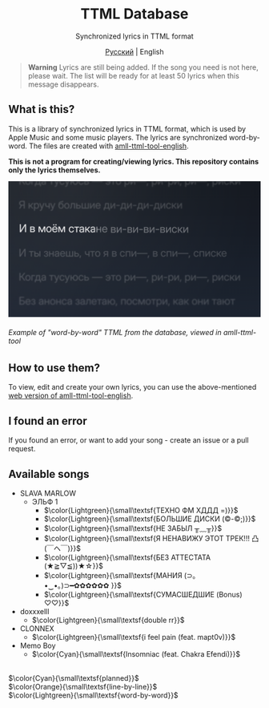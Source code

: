 <div align=center>

# TTML Database
Synchronized lyrics in TTML format

[Русский](https://github.com/whyplural/ttml-database/blob/main/README.md) | English
</div>

> __Warning__
> Lyrics are still being added. If the song you need is not here, please wait. The list will be ready for at least 50 lyrics when this message disappears.

## What is this?
This is a library of synchronized lyrics in TTML format, which is used by Apple Music and some music players. The lyrics are synchronized word-by-word. The files are created with [amll-ttml-tool-english](https://streetlegithub.github.io/amll-ttml-tool-english/).

__This is not a program for creating/viewing lyrics. This repository contains only the lyrics themselves.__

![Example of TTML from the database](https://raw.githubusercontent.com/whyplural/ttml-database/main/res/DISKI-example.png)
###### Example of "word-by-word" TTML from the database, viewed in amll-ttml-tool

## How to use them?
To view, edit and create your own lyrics, you can use the above-mentioned [web version of amll-ttml-tool-english](https://streetlegithub.github.io/amll-ttml-tool-english/).

## I found an error
If you found an error, or want to add your song - create an issue or a pull request.

## Available songs
- SLAVA MARLOW
    - ЭЛЬФ 1
        - $\color{Lightgreen}{\small\textsf{ТЕХНО ФМ ХДДД =)}}$
        - $\color{Lightgreen}{\small\textsf{БОЛЬШИЕ ДИСКИ (©-©;)}}$
        - $\color{Lightgreen}{\small\textsf{НЕ ЗАБЫЛ ╥﹏╥}}$
        - $\color{Lightgreen}{\small\textsf{Я НЕНАВИЖУ ЭТОТ ТРЕК!!! 凸(￣ヘ￣)}}$
        - $\color{Lightgreen}{\small\textsf{БЕЗ АТТЕСТАТА (★≧▽≦))★☆}}$
        - $\color{Lightgreen}{\small\textsf{МАНИЯ (⊃｡•‌‿•‌｡)⊃━✿✿✿✿✿✿ }}$
        - $\color{Lightgreen}{\small\textsf{СУМАСШЕДШИЕ (Bonus) ♡♡}}$
- doxxxelll
    - $\color{Lightgreen}{\small\textsf{double rr}}$
- CLONNEX
    - $\color{Lightgreen}{\small\textsf{i feel pain (feat. mapt0v)}}$
- Memo Boy
    - $\color{Cyan}{\small\textsf{Insomniac (feat. Chakra Efendi)}}$

\
$\color{Cyan}{\small\textsf{planned}}$\
$\color{Orange}{\small\textsf{line-by-line}}$\
$\color{Lightgreen}{\small\textsf{word-by-word}}$
